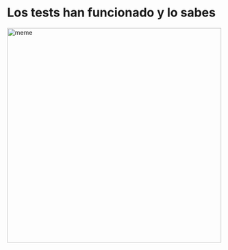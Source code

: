 <h1>Los tests han funcionado y lo sabes</h1> <img src="https://i.redd.it/h1c80k22458a1.jpg" alt="meme" width="500" height="500"></img>